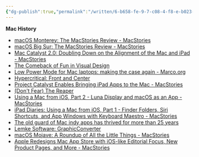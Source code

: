 ```yaml
---
{"dg-publish":true,"permalink":"/written/6-b658-fe-9-7-c08-4-f8-e-b023-49-f43-f19-bbbd/","dgHomeLink":true,"dgPassFrontmatter":false}
---
```


**Mac History**

  * [macOS Monterey: The MacStories Review - MacStories](https://www.macstories.net/stories/macos-monterey-the-macstories-review/)
  * [macOS Big Sur: The MacStories Review - MacStories](https://www.macstories.net/stories/macos-big-sur-the-macstories-review/)
  * [Mac Catalyst 2.0: Doubling Down on the Alignment of the Mac and iPad - MacStories](https://www.macstories.net/stories/mac-catalyst-2-0-doubling-down-on-the-alignment-of-the-mac-and-ipad/)
  * [The Comeback of Fun in Visual Design](https://applypixels.com/blog/comeback)
  * [Low Power Mode for Mac laptops: making the case again - Marco.org](https://marco.org/2020/01/13/macos-low-power-mode-redux)
  * [Hypercritical: Front and Center](https://hypercritical.co/2020/01/08/front-and-center)
  * [Project Catalyst Enables Bringing iPad Apps to the Mac - MacStories](https://www.macstories.net/news/project-catalyst-enables-bringing-ipad-apps-to-the-mac/)
  * [(Don't Fear) The Reaper](https://www.highcaffeinecontent.com/blog/20190522-\(Dont-Fear\)-The-Reaper)
  * [Using a Mac from iOS, Part 2 - Luna Display and macOS as an App - MacStories](https://www.macstories.net/ipad-diaries/using-a-mac-from-ios-part-2-luna-display-and-macos-as-an-app/)
  * [iPad Diaries: Using a Mac from iOS, Part 1 - Finder Folders, Siri Shortcuts, and App Windows with Keyboard Maestro - MacStories](https://www.macstories.net/ipad-diaries/ipad-diaries-using-a-mac-from-ios-part-1-finder-folders-siri-shortcuts-and-app-windows-with-keyboard-maestro/)
  * [The old guard of Mac indy apps has thrived for more than 25 years](https://www.macworld.com/article/232233/mac-indy-apps-thrived-for-more-than-25-years.html)
  * [Lemke Software: GraphicConverter](https://www.lemkesoft.de/en/products/graphicconverter/)
  * [macOS Mojave: A Roundup of All the Little Things - MacStories](https://www.macstories.net/news/macos-mojave-a-roundup-of-all-the-little-things/)
  * [Apple Redesigns Mac App Store with iOS-like Editorial Focus, New Product Pages, and More - MacStories](https://www.macstories.net/news/apple-redesigns-mac-app-store-with-ios-like-editorial-focus-new-product-pages-and-more/)

  

